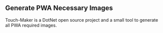 ## Generate PWA Necessary Images ##
Touch-Maker is a DotNet open source project and a small tool to generate all PWA required images.
